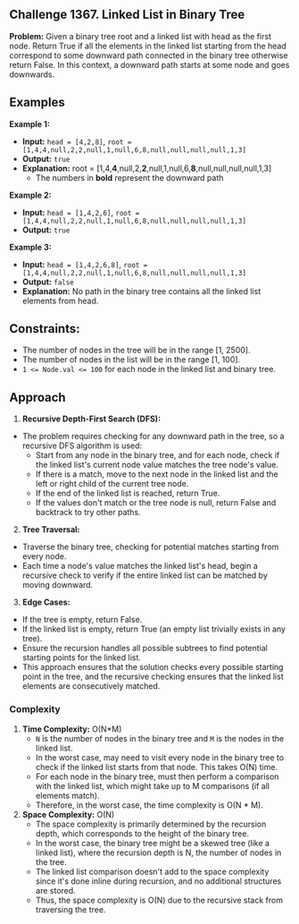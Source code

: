 ## Challenge 1367. Linked List in Binary Tree


**Problem:** Given a binary tree root and a linked list with head as the first node. Return True if all the elements in the linked list 
starting from the head correspond to some downward path connected in the binary tree otherwise return False. In this context, a downward path
starts at some node and goes downwards.

 ## Examples

**Example 1:**

- **Input:** `head = [4,2,8]`, `root = [1,4,4,null,2,2,null,1,null,6,8,null,null,null,null,1,3]`
- **Output:** `true`
- **Explanation:** root = [1,4,**4**,null,2,**2**,null,1,null,6,**8**,null,null,null,null,1,3]
  - The numbers in **bold** represent the downward path 

**Example 2:**

- **Input:** `head = [1,4,2,6]`, `root = [1,4,4,null,2,2,null,1,null,6,8,null,null,null,null,1,3]`
- **Output:** `true`
  
**Example 3:**

- **Input:** `head = [1,4,2,6,8]`, `root = [1,4,4,null,2,2,null,1,null,6,8,null,null,null,null,1,3]`
- **Output:** `false`
- **Explanation:** No path in the binary tree contains all the linked list elements from head.

## Constraints:

- The number of nodes in the tree will be in the range [1, 2500].
- The number of nodes in the list will be in the range [1, 100].
- `1 <= Node.val <= 100` for each node in the linked list and binary tree.

## Approach 


1. **Recursive Depth-First Search (DFS):**
- The problem requires checking for any downward path in the tree, so a recursive DFS algorithm is used:
    - Start from any node in the binary tree, and for each node, check if the linked list's current node value matches the tree node's value.
    - If there is a match, move to the next node in the linked list and the left or right child of the current tree node.
    - If the end of the linked list is reached, return True.
    - If the values don't match or the tree node is null, return False and backtrack to try other paths.

2. **Tree Traversal:**
- Traverse the binary tree, checking for potential matches starting from every node.
- Each time a node's value matches the linked list's head, begin a recursive check to verify if the entire linked list can be matched by
  moving downward.

3. **Edge Cases:**
- If the tree is empty, return False.
- If the linked list is empty, return True (an empty list trivially exists in any tree).
- Ensure the recursion handles all possible subtrees to find potential starting points for the linked list.
- This approach ensures that the solution checks every possible starting point in the tree, and the recursive checking ensures that the linked list elements are consecutively matched.

### Complexity 

1. **Time Complexity:** O(N*M)
   - `N` is the number of nodes in the binary tree and `M` is the nodes in the linked list.
   - In the worst case, may need to visit every node in the binary tree to check if the linked list starts from that node. This takes O(N) time.
   - For each node in the binary tree, must then perform a comparison with the linked list, which might take up to M comparisons (if all elements match).
   - Therefore, in the worst case, the time complexity is O(N * M).
3. **Space Complexity:** O(N)
   - The space complexity is primarily determined by the recursion depth, which corresponds to the height of the binary tree.
   - In the worst case, the binary tree might be a skewed tree (like a linked list), where the recursion depth is N, the number of nodes in the tree.
   - The linked list comparison doesn't add to the space complexity since it's done inline during recursion, and no additional structures are stored.
   - Thus, the space complexity is O(N) due to the recursive stack from traversing the tree.
